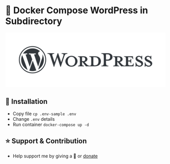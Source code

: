 # 🐳 Docker Compose WordPress in Subdirectory

![WordPress](wp/WordPress.png)

## 📝 Installation
- Copy file `cp .env-sample .env`
- Change `.env` details
- Run container `docker-compose up -d`

## ⭐️ Support & Contribution
- Help support me by giving a 🌟 or [donate][website]

[website]: https://agung2001.github.io
